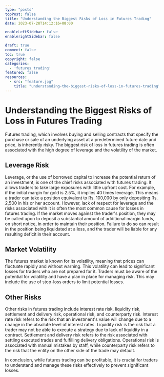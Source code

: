 ```yaml
---
type: "posts"
topPost: false
title: "Understanding the Biggest Risks of Loss in Futures Trading"
date: 2023-07-28T14:12:16+08:00

enableLeftSidebar: false
enablerightSidebar: false

draft: true
comment: false
toc: true
copyright: false
categories: 
  - 'futures trading'
featured: false
resources: 
  - src: "feature.jpg"
    title: "understanding-the-biggest-risks-of-loss-in-futures-trading"
---
```


# Understanding the Biggest Risks of Loss in Futures Trading

Futures trading, which involves buying and selling contracts that specify the purchase or sale of an underlying asset at a predetermined future date and price, is inherently risky. The biggest risk of loss in futures trading is often associated with the high degree of leverage and the volatility of the market.

## Leverage Risk

Leverage, or the use of borrowed capital to increase the potential return of an investment, is one of the chief risks associated with futures trading. It allows traders to take large exposures with little upfront cost. For example, if the initial margin for gold is 2.5%, it implies 40 times leverage. This means a trader can take a position equivalent to Rs. 100,000 by only depositing Rs. 2,500 in his or her account. However, lack of respect for leverage and the risks associated with it is often the most common cause for losses in futures trading. If the market moves against the trader's position, they may be called upon to deposit a substantial amount of additional margin funds, on short notice, in order to maintain their position. Failure to do so can result in the position being liquidated at a loss, and the trader will be liable for any resulting deficit in their account.

## Market Volatility

The futures market is known for its volatility, meaning that prices can fluctuate rapidly and without warning. This volatility can lead to significant losses for traders who are not prepared for it. Traders must be aware of the potential for volatility and have a plan in place for managing risk. This may include the use of stop-loss orders to limit potential losses.

## Other Risks

Other risks in futures trading include interest rate risk, liquidity risk, settlement and delivery risk, operational risk, and counterparty risk. Interest rate risk refers to the risk that an investment's value will change due to a change in the absolute level of interest rates. Liquidity risk is the risk that a trader may not be able to execute a strategy due to lack of liquidity in a contract. Settlement and delivery risk refers to the risk associated with settling executed trades and fulfilling delivery obligations. Operational risk is associated with manual mistakes by staff, while counterparty risk refers to the risk that the entity on the other side of the trade may default.

In conclusion, while futures trading can be profitable, it is crucial for traders to understand and manage these risks effectively to prevent significant losses.
